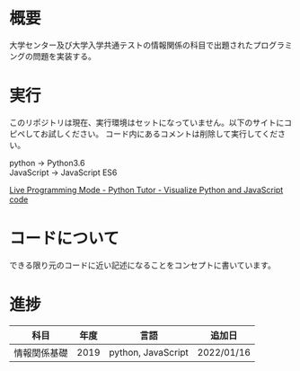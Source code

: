 # 概要

大学センター及び大学入学共通テストの情報関係の科目で出題されたプログラミングの問題を実装する。

# 実行
このリポジトリは現在、実行環境はセットになっていません。以下のサイトにコピペしてお試しください。
コード内にあるコメントは削除して実行してください。

python -> Python3.6  
JavaScript -> JavaScript ES6

[Live Programming Mode - Python Tutor - Visualize Python and JavaScript code](https://pythontutor.com/live.html#mode=edit)

# コードについて
できる限り元のコードに近い記述になることをコンセプトに書いています。

# 進捗

|科目|年度|言語|追加日|
|----|----|----|----|
|情報関係基礎|2019|python, JavaScript|2022/01/16|